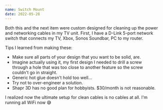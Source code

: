 ```yaml
---
name: Switch Mount
date: 2022-05-28
---
```


Both this and the next item were custom designed for cleaning up the power and networking cables in my TV unit. First, I have a D-Link 5-port network switch that connects my TV, Xbox, Sonos Soundbar, PC to my router.

Tips I learned from making these:

- Make sure all parts of your design that you want to be solid, are.
- Imagine actually using it, my first design I needed to drill a screw through a hole that was too close to another feature so the screw couldn't go in straight.
- Generic hot glue doesn't hold too well...
- Try not to over-engineer a solution.
- Shapr 3D has no good plan for hobbyists. $30/month is not reasonable.

I realized now the ultimate setup for clean cables is no cables at all. I'm running all WiFi now :sweat_smile:
